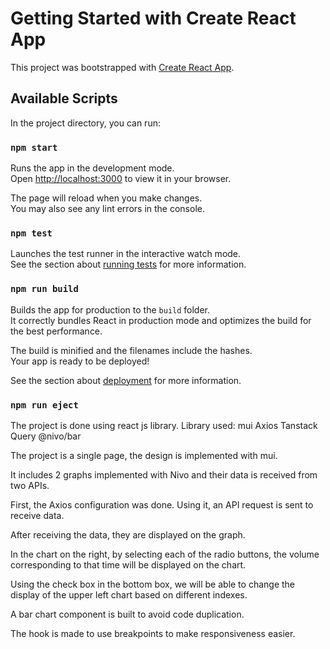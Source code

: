 # Getting Started with Create React App

This project was bootstrapped with [Create React App](https://github.com/facebook/create-react-app).

## Available Scripts

In the project directory, you can run:

### `npm start`

Runs the app in the development mode.\
Open [http://localhost:3000](http://localhost:3000) to view it in your browser.

The page will reload when you make changes.\
You may also see any lint errors in the console.

### `npm test`

Launches the test runner in the interactive watch mode.\
See the section about [running tests](https://facebook.github.io/create-react-app/docs/running-tests) for more information.

### `npm run build`

Builds the app for production to the `build` folder.\
It correctly bundles React in production mode and optimizes the build for the best performance.

The build is minified and the filenames include the hashes.\
Your app is ready to be deployed!

See the section about [deployment](https://facebook.github.io/create-react-app/docs/deployment) for more information.

### `npm run eject`

The project is done using react js library.
Library used:
mui
Axios
Tanstack Query
@nivo/bar

The project is a single page, the design is implemented with mui.

It includes 2 graphs implemented with Nivo and their data is received from two APIs.

First, the Axios configuration was done. Using it, an API request is sent to receive data.

After receiving the data, they are displayed on the graph.

In the chart on the right, by selecting each of the radio buttons, the volume corresponding to that time will be displayed on the chart.

Using the check box in the bottom box, we will be able to change the display of the upper left chart based on different indexes.

A bar chart component is built to avoid code duplication.

The hook is made to use breakpoints to make responsiveness easier.
